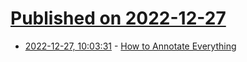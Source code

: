 # [Published on 2022-12-27](index.md)

* [2022-12-27, 10:03:31](https://news.ycombinator.com/item?id=34147243) - [How to Annotate Everything](https://beepb00p.xyz/annotating.html)
